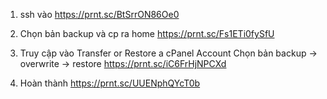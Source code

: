 1. ssh vào 
https://prnt.sc/BtSrrON86Oe0

2. Chọn bản backup và cp ra home 
https://prnt.sc/Fs1ETi0fySfU

3. Truy cập vào Transfer or Restore a cPanel Account
Chọn bản backup -> overwrite -> restore 
https://prnt.sc/iC6FrHjNPCXd

4. Hoàn thành
https://prnt.sc/UUENphQYcT0b